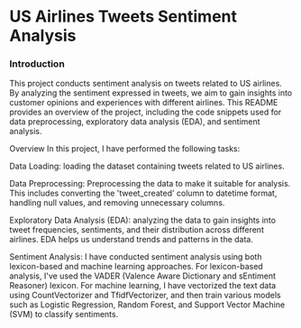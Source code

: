 # US Airlines Tweets Sentiment Analysis
### Introduction

This project conducts sentiment analysis on tweets related to US airlines. By analyzing the sentiment expressed in tweets, we aim to gain insights into customer opinions and experiences with different airlines. This README provides an overview of the project, including the code snippets used for data preprocessing, exploratory data analysis (EDA), and sentiment analysis.

Overview
In this project, I have performed the following tasks:

Data Loading: loading the dataset containing tweets related to US airlines.

Data Preprocessing: Preprocessing the data to make it suitable for analysis. This includes converting the 'tweet_created' column to datetime format, handling null values, and removing unnecessary columns.

Exploratory Data Analysis (EDA): analyzing the data to gain insights into tweet frequencies, sentiments, and their distribution across different airlines. EDA helps us understand trends and patterns in the data.

Sentiment Analysis: I have conducted sentiment analysis using both lexicon-based and machine learning approaches. For lexicon-based analysis, I've used the VADER (Valence Aware Dictionary and sEntiment Reasoner) lexicon. For machine learning, I have vectorized the text data using CountVectorizer and TfidfVectorizer, and then train various models such as Logistic Regression, Random Forest, and Support Vector Machine (SVM) to classify sentiments.
